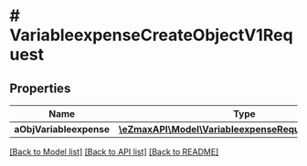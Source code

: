 # # VariableexpenseCreateObjectV1Request

## Properties

Name | Type | Description | Notes
------------ | ------------- | ------------- | -------------
**aObjVariableexpense** | [**\eZmaxAPI\Model\VariableexpenseRequestCompound[]**](VariableexpenseRequestCompound.md) |  |

[[Back to Model list]](../../README.md#models) [[Back to API list]](../../README.md#endpoints) [[Back to README]](../../README.md)
